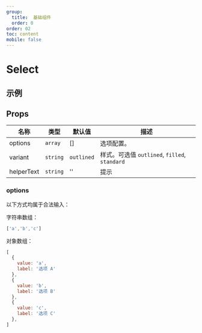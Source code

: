 ```yaml
---
group:
  title:  基础组件
  order: 0
order: 02
toc: content
mobile: false
---
```


# Select


## 示例

<code src="./examples/Select" compact background="#fff"></code>



## Props

| 名称       | 类型     | 默认值     | 描述                                          |
| ---------- | -------- | ---------- | --------------------------------------------- |
| options    | `array`  | []         | 选项配置。                                    |
| variant    | `string` | `outlined` | 样式。可选值 `outlined`, `filled`, `standard` |
| helperText | `string` | ''         | 提示                                          |


### options
以下方式均属于合法输入：

字符串数组：
``` js
['a','b','c']
```

对象数组：
``` js
[
  {
    value: 'a',
    label: '选项 A'
  },
  {
    value: 'b',
    label: '选项 B'
  },
  {
    value: 'c',
    label: '选项 C'
  },
]
```
